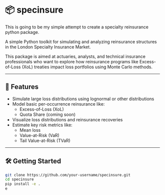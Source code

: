 # 📦 specinsure

This is going to be my simple attempt to create a specialty reinsurance python package.

A simple Python toolkit for simulating and analyzing reinsurance structures in the London Specialty Insurance Market.

This package is aimed at actuaries, analysts, and technical insurance professionals who want to explore how reinsurance programs like Excess-of-Loss (XoL) treaties impact loss portfolios using Monte Carlo methods.

---

## 🚀 Features

- Simulate large loss distributions using lognormal or other distributions
- Model basic per-occurrence reinsurance like:
  - Excess-of-Loss (XoL)
  - Quota Share (coming soon)
- Visualize loss distributions and reinsurance recoveries
- Estimate key risk metrics like:
  - Mean loss
  - Value-at-Risk (VaR)
  - Tail Value-at-Risk (TVaR)

---

## 🛠 Getting Started

```bash
git clone https://github.com/your-username/specinsure.git
cd specinsure
pip install -e .
e
```
